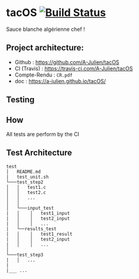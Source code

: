# tacOS [![Build Status](https://travis-ci.com/A-Julien/tacOS.svg?branch=master)](https://travis-ci.com/A-Julien/tacOS)

Sauce blanche algérienne chef !

## Project architecture:

*	Github : https://github.com/A-Julien/tacOS
*	CI (Travis) : https://travis-ci.com/A-Julien/tacOS
*	Compte-Rendu  : ```CR.pdf```
*	doc : https://a-julien.github.io/tacOS/

## Testing
## How
All tests are perform by the CI

## Test Architecture

```
test
│   README.md
|   test_unit.sh
└───test_step2
│   │   test1.c
│   │   test2.c
│   │   ...
│   │   
│   └───input_test
|   │    │   test1_input
|   │    │   test2_input
|   │    │   ...
|   └──results_test
|   │    │   test1_result
|   │    │   test2_input
|   │    │   ...
│   
└───test_step3
|   │   ...
|
|___ ...
```



